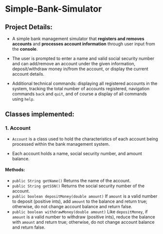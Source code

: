 # Simple-Bank-Simulator

## Project Details:
- A simple bank management simulator that **registers and removes accounts** and **processes account information** through user input from the **console**. 

- The user is prompted to enter a name and valid social security number and can add/remove an account under the given information, deposit/withdraw money in/from the account, or display the current account details.

- Additional technical commands: displaying all registered accounts in the system, tracking the total number of accounts registered, navigation commands `back` and `quit`, and of course a display of all commands using `help`.

## Classes implemented:

### 1. Account
- `Account` is a class used to hold the characteristics of each account being processed within the bank management system.

- Each account holds a name, social security number, and amount balance.

#### Methods:
 - `public String getName()`
  Returns the name of the account.
 - `public String getSSN()`
  Returns the social security number of the account.
 - `public boolean depositMoney(double amount)`
  If `amount` is a valid number to deposit (positive ints), add `amount` to the balance and return true; otherwise, do not change account balance and return false.
 - `public boolean withdrawMoney(double amount)`
  Like `depositMoney`, if `amount` is a valid number to withdraw (positive ints), reduce the balance with `amount` and return true; otherwise, do not change account balance and return false.
